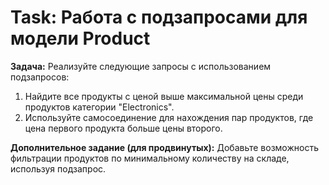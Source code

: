 # Task: Работа с подзапросами для модели Product

**Задача:** Реализуйте следующие запросы с использованием подзапросов:
1. Найдите все продукты с ценой выше максимальной цены среди продуктов категории "Electronics".
2. Используйте самосоединение для нахождения пар продуктов, где цена первого продукта больше цены второго.

**Дополнительное задание (для продвинутых):**
Добавьте возможность фильтрации продуктов по минимальному количеству на складе, используя подзапрос.